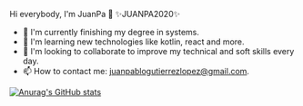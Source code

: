 Hi everybody, I'm JuanPa 👋
✨JUANPA2020✨

- 🔭 I'm currently finishing my degree in systems.
- 🌱 I'm learning new technologies like kotlin, react and more.
- 👯 I'm looking to collaborate to improve my technical and soft skills every day.
- 📫 How to contact me: juanpablogutierrezlopez@gmail.com.

[![Anurag's GitHub stats](https://github-readme-stats.vercel.app/api?username=JuanPa2020)](https://github.com/anuraghazra/github-readme-stats)
